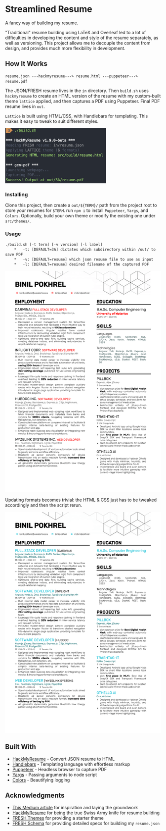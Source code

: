 # Streamlined Resume

A fancy way of building my resume.

"Traditional" resume building using LaTeX and Overleaf led to a lot of difficulties in developing the content and style of the resume separately, as well as versioning. This project allows me to decouple the content from design, and provides much more flexibility in development.

## How It Works

`resume.json ---hackmyresume---> resume.html ---puppeteer---> resume.pdf`

The JSON/FRESH resume lives in the `in` directory. Then `build.sh` uses `hackmyresume` to create an HTML version of the resume with my custom-built theme `lattice` applied, and then captures a PDF using Puppeteer. Final PDF resume lives in `out`.

`Lattice` is built using HTML/CSS, with Handlebars for templating. This makes it easy to tweak to suit different styles.

![Usage](/src/assets/readme-console.png)

### Installing

Clone this project, then create a `out/${TERM}/` path from the project root to store your resumes for `$TERM`. run `npm i` to install `Puppeteer`, `Yargs`, and `Colors`. Optionally, build your own theme or modify the existing one under `src/themes/`.

### Usage

```
./build.sh [-t term] [-v version] [-l label]
    *   -t: [DEFAULT=3A] dictates which subdirectory within /out/ to save PDF
    *   -v: [DEFAULT=resume] which json resume file to use as input
    *   -l: [DEFAULT=resume] desired filename of the captured PDF   
```

![Sample Resume, Alternative Format](/src/assets/readme-resume.png)

Updating formats becomes trivial: the HTML & CSS just has to be tweaked accordingly and then the script rerun.

![Sample Resume, Primary Format](/src/assets/readme-resume-2.png)

## Built With

* [HackMyResume](https://github.com/hacksalot/HackMyResume) - Convert JSON resume to HTML
* [Handlebars](https://handlebarsjs.com/) - Templating language with effortless markup
* [Puppeteer](https://github.com/puppeteer/puppeteer) - Headless browser to capture PDF
* [Yargs](https://github.com/yargs/yargs) - Passing arguments to node script
* [Colors](https://www.npmjs.com/package/colors) - Beautifying logging

## Acknowledgments

* [This Medium article](https://medium.com/@colinwren/automating-my-resume-with-hackmyresume-fresh-6b99d655b1a) for inspiration and laying the groundwork
* [HackMyResume](https://github.com/hacksalot/HackMyResume) for being the true Swiss Army knife for resume building
* [FRESH Themes](https://github.com/fresh-standard/fresh-themes) for providing a starter theme
* [FRESH Schema](https://github.com/fresh-standard/fresh-resume-schema/blob/master/schema/fresh-resume-schema_1.0.0-beta.json) for providing detailed specs for building my `resume.json`

